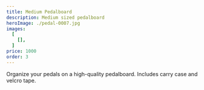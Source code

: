 ```yaml
---
title: Medium Pedalboard
description: Medium sized pedalboard 
heroImage: ./pedal-0007.jpg
images:
  [
    [],
  ]
price: 1000
order: 3
---
```


Organize your pedals on a high-quality pedalboard. 
Includes carry case and velcro tape.

